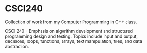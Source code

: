 # CSCI240

Collection of work from my Computer Programming in C++ class.

CSCI 240 - Emphasis on algorithm development and structured programming design and testing. Topics include input and output, decisions, loops, functions, arrays, text manipulation, files, and data abstraction.